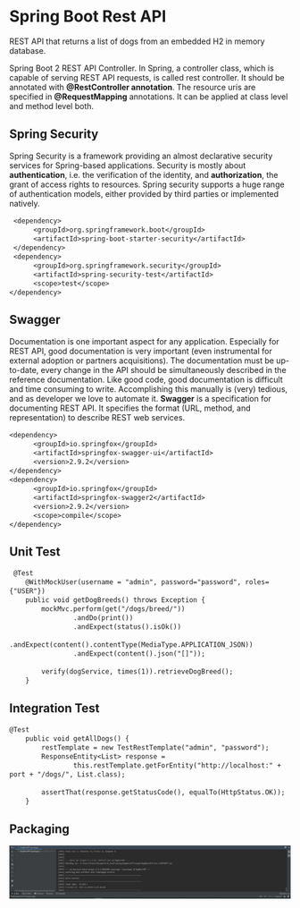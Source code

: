 # Spring Boot Rest API
REST API that returns a list of dogs from an embedded H2 in memory database.

Spring Boot 2 REST API Controller. In Spring, a controller class, which is capable of serving REST API requests, is called rest controller. It should be annotated with **@RestController annotation**. The resource uris are specified in **@RequestMapping** annotations. It can be applied at class level and method level both.

## Spring Security
Spring Security is a framework providing an almost declarative security services for Spring-based applications. Security is mostly about __authentication__, i.e. the verification of the identity, and __authorization__, the grant of access rights to resources. Spring security supports a huge range of authentication models, either provided by third parties or implemented natively.

```
 <dependency>
      <groupId>org.springframework.boot</groupId>
      <artifactId>spring-boot-starter-security</artifactId>
 </dependency>
 <dependency>
      <groupId>org.springframework.security</groupId>
      <artifactId>spring-security-test</artifactId>
      <scope>test</scope>
</dependency>
```

##  Swagger
Documentation is one important aspect for any application. Especially for REST API, good documentation is very important (even instrumental for external adoption or partners acquisitions). The documentation must be up-to-date, every change in the API should be simultaneously described in the reference documentation. Like good code, good documentation is difficult and time consuming to write. Accomplishing this manually is (very) tedious, and as developer we love to automate it.
**Swagger** is a specification for documenting REST API. It specifies the format (URL, method, and representation) to describe REST web services.
```
<dependency>
      <groupId>io.springfox</groupId>
      <artifactId>springfox-swagger-ui</artifactId>
      <version>2.9.2</version>
</dependency>
<dependency>
      <groupId>io.springfox</groupId>
      <artifactId>springfox-swagger2</artifactId>
      <version>2.9.2</version>
      <scope>compile</scope>
</dependency>
```
## Unit Test

```
 @Test
    @WithMockUser(username = "admin", password="password", roles={"USER"})
    public void getDogBreeds() throws Exception {
        mockMvc.perform(get("/dogs/breed/"))
                .andDo(print())
                .andExpect(status().isOk())
                .andExpect(content().contentType(MediaType.APPLICATION_JSON))
                .andExpect(content().json("[]"));

        verify(dogService, times(1)).retrieveDogBreed();
    }
```

## Integration Test
```
@Test
    public void getAllDogs() {
        restTemplate = new TestRestTemplate("admin", "password");
        ResponseEntity<List> response =
                this.restTemplate.getForEntity("http://localhost:" + port + "/dogs/", List.class);

        assertThat(response.getStatusCode(), equalTo(HttpStatus.OK));
    }
```

## Packaging
![Packaging](https://github.com/deretou/Rest-api-Spring-Boot/blob/master/packaging.JPG)




